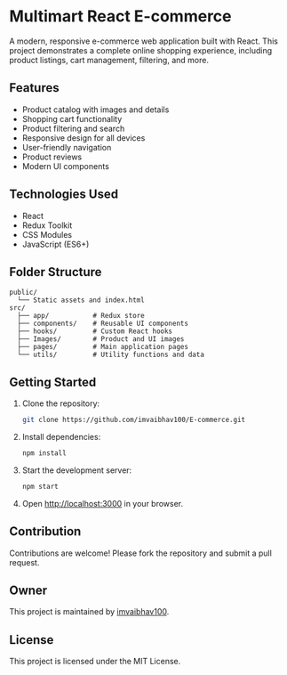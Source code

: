 # Multimart React E-commerce

A modern, responsive e-commerce web application built with React. This project demonstrates a complete online shopping experience, including product listings, cart management, filtering, and more.

## Features
- Product catalog with images and details
- Shopping cart functionality
- Product filtering and search
- Responsive design for all devices
- User-friendly navigation
- Product reviews
- Modern UI components

## Technologies Used
- React
- Redux Toolkit
- CSS Modules
- JavaScript (ES6+)

## Folder Structure
```
public/
  └── Static assets and index.html
src/
  ├── app/           # Redux store
  ├── components/    # Reusable UI components
  ├── hooks/         # Custom React hooks
  ├── Images/        # Product and UI images
  ├── pages/         # Main application pages
  └── utils/         # Utility functions and data
```

## Getting Started
1. Clone the repository:
   ```bash
   git clone https://github.com/imvaibhav100/E-commerce.git
   ```
2. Install dependencies:
   ```bash
   npm install
   ```
3. Start the development server:
   ```bash
   npm start
   ```
4. Open [http://localhost:3000](http://localhost:3000) in your browser.

## Contribution
Contributions are welcome! Please fork the repository and submit a pull request.

## Owner
This project is maintained by [imvaibhav100](https://github.com/imvaibhav100).

## License
This project is licensed under the MIT License.
